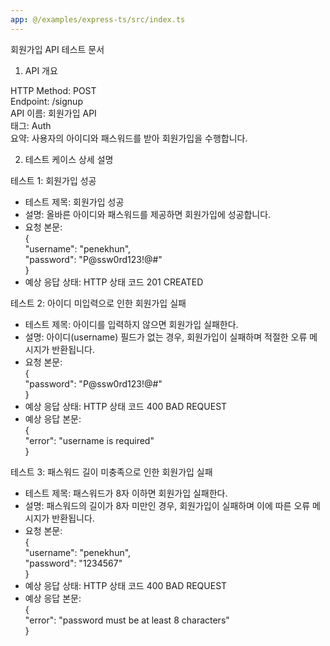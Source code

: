 ```yaml
---
app: @/examples/express-ts/src/index.ts
---
```


회원가입 API 테스트 문서

1. API 개요

HTTP Method: POST  
Endpoint: /signup  
API 이름: 회원가입 API  
태그: Auth  
요약: 사용자의 아이디와 패스워드를 받아 회원가입을 수행합니다.

2. 테스트 케이스 상세 설명

테스트 1: 회원가입 성공

- 테스트 제목: 회원가입 성공
- 설명: 올바른 아이디와 패스워드를 제공하면 회원가입에 성공합니다.
- 요청 본문:  
  {  
   "username": "penekhun",  
   "password": "P@ssw0rd123!@#"  
  }
- 예상 응답 상태: HTTP 상태 코드 201 CREATED

테스트 2: 아이디 미입력으로 인한 회원가입 실패

- 테스트 제목: 아이디를 입력하지 않으면 회원가입 실패한다.
- 설명: 아이디(username) 필드가 없는 경우, 회원가입이 실패하며 적절한 오류 메시지가 반환됩니다.
- 요청 본문:  
  {  
   "password": "P@ssw0rd123!@#"  
  }
- 예상 응답 상태: HTTP 상태 코드 400 BAD REQUEST
- 예상 응답 본문:  
  {  
   "error": "username is required"  
  }

테스트 3: 패스워드 길이 미충족으로 인한 회원가입 실패

- 테스트 제목: 패스워드가 8자 이하면 회원가입 실패한다.
- 설명: 패스워드의 길이가 8자 미만인 경우, 회원가입이 실패하며 이에 따른 오류 메시지가 반환됩니다.
- 요청 본문:  
  {  
   "username": "penekhun",  
   "password": "1234567"  
  }
- 예상 응답 상태: HTTP 상태 코드 400 BAD REQUEST
- 예상 응답 본문:  
  {  
   "error": "password must be at least 8 characters"  
  }
